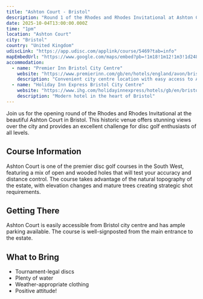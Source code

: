 ```yaml
---
title: "Ashton Court - Bristol"
description: "Round 1 of the Rhodes and Rhodes Invitational at Ashton Court, Bristol"
date: 2025-10-04T13:00:00.000Z
time: "1pm"
location: "Ashton Court"
city: "Bristol"
country: "United Kingdom"
udiscLink: "https://app.udisc.com/applink/course/5469?tab=info"
mapEmbedUrl: "https://www.google.com/maps/embed?pb=!1m18!1m12!1m3!1d2486.8951234567!2d-2.6320987!3d51.4456789!2m3!1f0!2f0!3f0!3m2!1i1024!2i768!4f13.1!3m3!1m2!1s0x0%3A0x0!2zNTHCsDI2JzQ0LjQiTiAywrAzNyc1NS42Ilc!5e0!3m2!1sen!2suk!4v1234567890123!5m2!1sen!2suk"
accommodation:
  - name: "Premier Inn Bristol City Centre"
    website: "https://www.premierinn.com/gb/en/hotels/england/avon/bristol/bristol-city-centre.html"
    description: "Convenient city centre location with easy access to Ashton Court"
  - name: "Holiday Inn Express Bristol City Centre"
    website: "https://www.ihg.com/holidayinnexpress/hotels/gb/en/bristol/brscc/hoteldetail"
    description: "Modern hotel in the heart of Bristol"
---
```


Join us for the opening round of the Rhodes and Rhodes Invitational at the beautiful Ashton Court in Bristol. This historic venue offers stunning views over the city and provides an excellent challenge for disc golf enthusiasts of all levels.

## Course Information

Ashton Court is one of the premier disc golf courses in the South West, featuring a mix of open and wooded holes that will test your accuracy and distance control. The course takes advantage of the natural topography of the estate, with elevation changes and mature trees creating strategic shot requirements.

## Getting There

Ashton Court is easily accessible from Bristol city centre and has ample parking available. The course is well-signposted from the main entrance to the estate.

## What to Bring

- Tournament-legal discs
- Plenty of water
- Weather-appropriate clothing
- Positive attitude!
